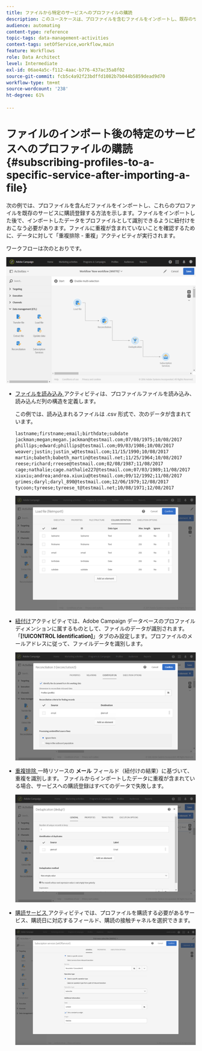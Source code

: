 ```yaml
---
title: ファイルから特定のサービスへのプロファイルの購読
description: このユースケースは、プロファイルを含むファイルをインポートし、既存のサービスに購読する方法を示しています。
audience: automating
content-type: reference
topic-tags: data-management-activities
context-tags: setOfService,workflow,main
feature: Workflows
role: Data Architect
level: Intermediate
exl-id: 06ae4a5c-f112-4aac-b776-437ac35a8f02
source-git-commit: fcb5c4a92f23bdffd1082b7b044b5859dead9d70
workflow-type: tm+mt
source-wordcount: '238'
ht-degree: 61%

---
```


# ファイルのインポート後の特定のサービスへのプロファイルの購読 {#subscribing-profiles-to-a-specific-service-after-importing-a-file}

次の例では、プロファイルを含んだファイルをインポートし、これらのプロファイルを既存のサービスに購読登録する方法を示します。ファイルをインポートした後で、インポートしたデータをプロファイルとして識別できるように紐付けをおこなう必要があります。ファイルに重複が含まれていないことを確認するために、データに対して「重複排除 - 重複」アクティビティが実行されます。

ワークフローは次のとおりです。

![](assets/subscription_activity_example1.png)

* [ ファイルを読み込み ](../../automating/using/load-file.md) アクティビティは、プロファイルファイルを読み込み、読み込んだ列の構造を定義します。

  この例では、読み込まれるファイルは .csv 形式で、次のデータが含まれています。

  ```
  lastname;firstname;email;birthdate;subdate
  jackman;megan;megan.jackman@testmail.com;07/08/1975;10/08/2017
  phillips;edward;phillips@testmail.com;09/03/1986;10/08/2017
  weaver;justin;justin_w@testmail.com;11/15/1990;10/08/2017
  martin;babeth;babeth_martin@testmail.net;11/25/1964;10/08/2017
  reese;richard;rreese@testmail.com;02/08/1987;11/08/2017
  cage;nathalie;cage.nathalie227@testmail.com;07/03/1989;11/08/2017
  xiuxiu;andrea;andrea.xiuxiu@testmail.com;09/12/1992;11/08/2017
  grimes;daryl;daryl_890@testmail.com;12/06/1979;12/08/2017
  tycoon;tyreese;tyreese_t@testmail.net;10/08/1971;12/08/2017
  ```

  ![](assets/subscription_activity_example2.png)

* [紐付け](../../automating/using/reconciliation.md)アクティビティでは、Adobe Campaign データベースのプロファイルディメンションに属するものとして、ファイルのデータが識別されます。「**[!UICONTROL Identification]**」タブのみ設定します。プロファイルのメールアドレスに従って、ファイルデータを識別します。

  ![](assets/subscription_activity_example3.png)

* [ 重複排除 ](../../automating/using/deduplication.md) 一時リソースの **メール** フィールド（紐付けの結果）に基づいて、重複を識別します。 ファイルからインポートしたデータに重複が含まれている場合、サービスへの購読登録はすべてのデータで失敗します。

  ![](assets/subscription_activity_example5.png)

* [ 購読サービス ](../../automating/using/subscription-services.md) アクティビティでは、プロファイルを購読する必要があるサービス、購読日に対応するフィールド、購読の接触チャネルを選択できます。

  ![](assets/subscription_activity_example4.png)
